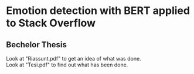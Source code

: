 # Emotion detection with BERT applied to Stack Overflow
## Bechelor Thesis
Look at "Riassunt.pdf" to get an idea of ​​what was done.  <br>
Look at "Tesi.pdf" to find out what has been done.
